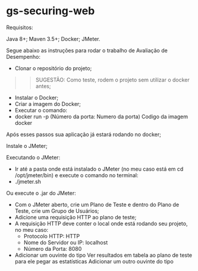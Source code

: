 # gs-securing-web
Requisitos:

Java 8+;
Maven 3.5+;
Docker;
JMeter.

Segue abaixo as instruções para rodar o trabalho de Avaliação de Desempenho:

- Clonar o repositório do projeto;
>>SUGESTÃO: Como teste, rodem o projeto sem utilizar o docker antes;

- Instalar o Docker;
- Criar a imagem do Docker;
- Executar o comando:
- docker run -p (Número da porta: Numero da porta) Codigo da imagem docker 

Após esses passos sua aplicação já estará rodando no docker;

Instale o JMeter;

Executando o JMeter:
- Ir até a pasta onde está instalado o JMeter (no meu caso está em cd /opt/jmeter/bin) e execute o comando no terminal:
- ./jmeter.sh

Ou execute o .jar do JMeter:

- Com o JMeter aberto, crie um Plano de Teste e dentro do Plano de Teste, crie um Grupo de Usuários;
- Adicione uma requisição HTTP ao plano de teste;
- A requisição HTTP deve conter o local onde está rodando seu projeto, no meu caso:
	- Protocolo HTTP: HTTP
	- Nome do Servidor ou IP: localhost
	- Número da Porta: 8080
- Adicionar um ouvinte do tipo Ver resultados em tabela ao plano de teste para ele pegar as estatísticas
Adicionar um outro ouvinte do tipo 
